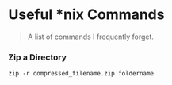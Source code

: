 # Useful *nix Commands

> A list of commands I frequently forget.

### Zip a Directory

`zip -r compressed_filename.zip foldername`
